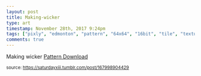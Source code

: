 ```yaml
---
layout: post
title: Making-wicker
type: art
timestamp: November 28th, 2017 9:24pm
tags: ["pixly", "edmonton", "pattern", "64x64", "16bit", "tile", "texture", "art"]
comments: true
---
```

<a href="https://www.instagram.com/p/BcEMnH2nrMF/ "></a>

Making wicker
<a href="https://photos.app.goo.gl/2JFeziVRJUFJUxP52" target="_blank">Pattern Download</a>
 
  
<small>source: https://saturdayxiii.tumblr.com/post/167998904429</small>